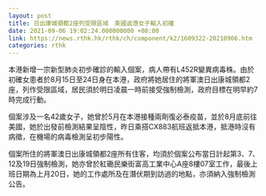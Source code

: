 ```yaml
---
layout: post
title: 日出康城領都2座列受限區域　美國返港女子輸入初確　
date: 2021-09-06 19:02:24.000000000 +08:00
link: https://news.rthk.hk/rthk/ch/component/k2/1609322-20210906.htm
categories: rthk
---
```


本港新增一宗新型肺炎初步確診的輸入個案，病人帶有L452R變異病毒株。由於初確女患者於8月15日至24日身在本港，政府將她居住的將軍澳日出康城領都2座，列作受限區域，居民須於明日凌晨一時前接受強制檢測，政府目標在明早約7時完成行動。

個案涉及一名42歲女子，她曾於5月在本港接種兩劑復必泰疫苗，並於8月底前往美國，她於出發前檢測結果呈陰性，昨日乘搭CX883航班返抵本港，抵港時沒有病徵，在機場的病毒檢測呈初步陽性。

個案所住的將軍澳日出康城領都2座所有住客，均須於個案公布當日計起第3、7、12及19日強制檢測，她亦曾於紅磡民樂街富高工業中心A座8樓07室工作，最後上班日期為上月20日，她的工作處所及在潛伏期到訪過的地點，亦須納入強制檢測公告。
